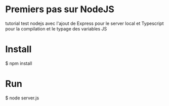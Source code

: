 # Premiers pas sur NodeJS
tutorial test nodejs avec l'ajout de Express pour le server local et Typescript pour la compilation et le typage des variables JS

# Install
$ npm install 

# Run 
$ node server.js
